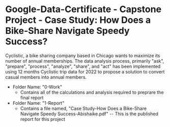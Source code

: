 # Google-Data-Certificate - Capstone Project - Case Study: How Does a Bike-Share Navigate Speedy Success?

<p>
  Cyclistic, a bike sharing company based in Chicago wants to maximize its number of annual memberships. The data analysis process, primarily "ask", "prepare", "process", "analyze", "share", and "act" has been implemented using 12 months Cyclistic trip data for 2022 
  to propose a solution to convert casual members into annual members. 
</p>
<ul>
  <li>Folder Name: "0-Work"
      <ul>
      <li>Contains all of the calculations and analysis required to preprare the final report</li>
    </ul>
  </li>
  <li>Folder Name: "1-Report"
      <ul>
      <li> Contains a file named, "Case Study-How Does a Bike-Share Navigate Speedy Success-Abishaike.pdf" -- This is the published report for this project</li>
    </ul>
  </li>
</ul>


